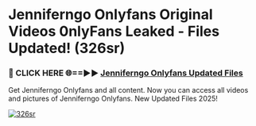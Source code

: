 # Jenniferngo Onlyfans Original Videos 0nlyFans Leaked - Files Updated! (326sr)

<h3>🔴 CLICK HERE 🌐==►► <a href="https://tinyurl.com/ehrbuxhb" rel="nofollow">Jenniferngo Onlyfans Updated Files</a></h3>

Get Jenniferngo Onlyfans and all content. Now you can access all videos and pictures of Jenniferngo Onlyfans. New Updated Files 2025!

[![326sr](https://i.imgur.com/lVYEuWS.gif)](https://tinyurl.com/ehrbuxhb)
